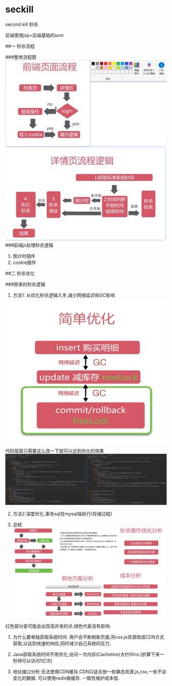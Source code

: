 # seckill
second kill
秒杀

前端使用jsp+后端基础的ssm

##一 秒杀流程

###整体流程图
![流程](https://raw.githubusercontent.com/20160805xcy/staticSource/master/seckill/image/%E5%89%8D%E7%AB%AF%E9%A1%B5%E9%9D%A2%E5%92%8C%E8%AF%A6%E6%83%85%E9%A1%B5%E6%B5%81%E7%A8%8B.png)
###前端js处理秒杀逻辑
1. 倒计时插件
2. cookie插件

##二 秒杀优化

###原来的秒杀逻辑

1. 方法1: 从优化秒杀逻辑入手,减少网络延迟和GC影响

![简单优化](https://raw.githubusercontent.com/20160805xcy/staticSource/master/seckill/image/simpleStrong.png)

代码层面只需要这么改一下就可以达到优化的效果
![代码修改](https://raw.githubusercontent.com/20160805xcy/staticSource/master/seckill/image/%E4%BB%A3%E7%A0%81%E6%89%A7%E8%A1%8C%E9%A1%BA%E5%BA%8F%E4%BF%AE%E6%94%B9.png)

2. 方法2:深度优化,事务sql在mysql端执行(存储过程)


3. 总结
![总结](https://raw.githubusercontent.com/20160805xcy/staticSource/master/seckill/image/%E5%88%86%E6%9E%90%E6%80%BB%E7%BB%93.png)

红色部分是可能会出现高并发的点.绿色代表没有影响.

1. 为什么要单独获取系统时间. 用户会不断刷新页面,将css.js资源改成CDN方式获取,以达到快速的响应,同时减少自己系统的压力.

2. Java获取系统时间不用优化,访问一次内存(Cacheline)大约10ns.(折算下来一秒钟可以访问1亿次)

3. 地址接口分析:无法使用CDN缓存,CDN只适合放一些静态资源,js,css,一些不会变化的数据.  可以使用redis做缓存. 一致性维护成本低.